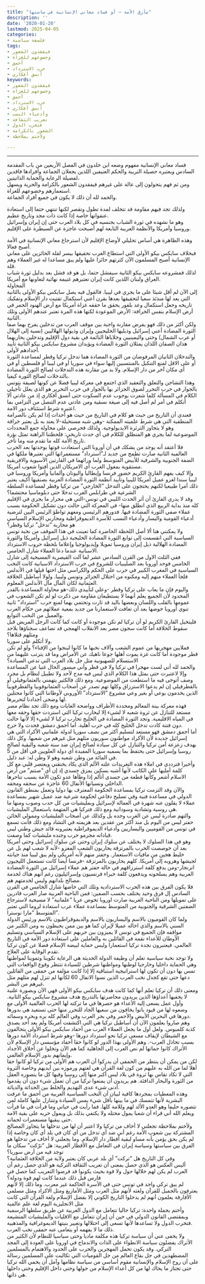 ```yaml
---
title: "مآزق الأمة – أو فساد معاني الإنسانية في ساستها"
description: ''
date: '2020-01-20'
lastmod: 2025-04-05
categories:
- فلسفة سياسية
tags:
- فيفقدون الشعور
- وخضوعهم للغزاة
- أحمق
- حرب الاسترداد
- أنسق أفكاري
keywords:
- فيفقدون الشعور
- وخضوعهم للغزاة
- أحمق
- حرب الاسترداد
- أنسق أفكاري
- وأدعياء النسب
- تعريب الثقافة
- فتخرب الدول
- الشعور بالكرامة
- ولأختم بملاحظة

---
```

****

فساد معاني الإنسانية مفهوم وضعه ابن خلدون في الفصل الأربعين من باب المقدمة السادس ويعتبره حصيلة التربية والحكم العنيفين اللذين يجعلان الجماعة وأفرادها فاقدين لفضيلة الرعاية والحماية الذاتيتين،  
ومن ثم فهم يتحولون إلى عالة على غيرهم فيفقدون الشعور بالكرامة والحرية ويسهل استعمارهم وخضوعهم للغزاة.  
والحمد لله أن ذلك لا يكون في جميع أفراد الجماعة.

ولذلك تجد فيهم مقاومة قد تتخلف لمدة تطول وتقصر لكنها تنتهي حتما إلى استعادة عنفوانها خاصة إذا كانت ذات مجد وتاريخ عظيم.  
وهو ما نشهده في ثورة الشباب بجنسيه في كل بلاد العرب حتى إن إيران وإسرائيل وروسيا وأمريكا والأنظمة العربية التابعة لهم أصبحت عاجزة عن السيطرة على الإقليم.

وهذه الظاهرة هي أساس تحليلي لأوضاع الإقليم لأن استرجاع معاني الإنسانية في الأمة أصبح فعالا.  
فبخلاف سايكس بيكو الأولى التي استطاع الغرب تحقيقها بيسر لقلة الحائزين على معاني الإنسانية أصبح المسلمون الآن كثرتهم حائزا عليها ولم يبق مساعدا له غير العملاء وهم قلة.  
لذلك فمشروعه سايكس بيكو الثانية سيفشل حتما، بل هو قد فشل بعد بدليل ثورة شباب العراق ولبنان اللذين كانت إيران تعتبرهم غنيمة نهائية لتعاونها مع أمريكا.  
المحاولة  
إلى الآن لم أقل شيئا على ما يجري في ليبيا. فالقول فيه يصل سايكس بيكو الأولى بالثانية التي يعد لها منذئذ سعيا لتحقيقها بعدها بقرن أعني استكمال تفتيت دار الإسلام وتفكيك تاريخه وجعل استكمال وعد بلفور يحقق ما حققه غزاة أمريكا مع أرض الهنود الحمر في أرض الإسلام بنفس الخرافة: الأرض الموعودة لكنها هذه المرة تعتبر عندهم الأولى وتلك الثانية.  
ولكن أكثر من ذلك فهو يفرض مقارنة واجبة بين موقف العرب من تدخلين يفرح بهما صفا الثورة المضادة أعني إسرائيل وذيليها الخليجيين وإيران وذيولها الهلاليين (نسبة إلى الهلال أو عرب الشمال) وحتى واليمينيين وخلاياها النائمة في بقية دول الإقليم وتدخلين يحاربهما هذان الصفان اللذان يمثلان الثورة المضادة ويؤيدان مشروع سايكس بيكو الثانية تأييد أجدادهم لأولى.  
والتدخلان الثانيان المرفوضان من الثورة المضادة هما تدخل تركيا وقطر لمساعدة الثورة أو على الاقل لمنع التنكيل بالمنتسبين إليها سواء في سوريا أو في ليبيا أو فلسطين أو في أي مكان آخر من دار الإسلام. ولا بد من مقارنة هذه التدخلات لصالح الثورة المضادة بالتدخلات لصالح الثورة كيفيا.  
وهذا التشاجن والتعلق والتعقيد الذي اجتمع في معركة ليبيا فضلا عن كونها لصيقة بتونس بالجوار في حرب التحرر لصوق الجزائر بها بالجوار في حرب التحرير هو الذي يعلل تأجيلي الكلام في المسألة كلما شعرت بوجوب عدم السكوت حتى أنسق أفكاري إذ من عادتي ألا أتكلم في أمر لم أصل فيه إلى صيغة نسقية ومن عادتي عدم التنصل من التزامي بما اعتبره شرط استئناف دور الامة.  
فعندي أن التاريخ من حيث هو كلام في التاريخ من حيث هو أحداث إذا لم يكن بالصرامة المنطقية التي هي شرط علميته الممكنة -وهي شبه مستحيلة-لا يعتد به بل يعتبر خرافة وهو لا يتجاوز الثرثرة الايديولوجية. ولذلك فحرصي على محاولة جمع المحددات الموضوعية لما يجري هو المنطلق للكلام في أي حدث تاريخي: فلحظتنا الراهنة تمثل بؤرة تاريخ الأمة كله ما تقدم منه وما تأخر.  
فلا أعتقد أنه يوجد من يشكك في أن أوروبا التي استعادت قوتها بوحدتها بعد الحرب العالمية الثانية صارت تطمح من جديد لـ”استرداد” مستعمراتها التي تعتبرها ملكها في الضفة الجنوبية والشرقية للأبيض المتوسط ولما ورائهما في القارتين الآسيوية والافريقية مستقوية بمغول الغرب أي الامريكان الذين أفنوا شعوب أمريكا.  
وإلا كيف يفهم القارئ الكريم حضور فرنسا وإيطاليا واليونان وألمانيا وأمريكا وروسيا في ليبيا سندا لغزو عميل أمريكا لليبيا وتأييد أنظمة الثورة المضادة العربية بصنفيها أكيف يعتبر ذلك أمرا طبيعيا لكنهم يحتجون على التدخل “الخارجي” من تركيا وقطر لمساعدة السلطة الشرعية في طرابلس الغرب تدخلا حتى دبلوماسيا محتشما؟  
وقد لا يدري القارئ أن أثر الحدث الليبي في تونس-التي هي محرار ما يجري في الإقليم كله منذ بداية الربيع الذي انطلق منها- في المعركة التي حالت دون تشكيل الحكومة بسبب عملاء صفي الثورة المضادة فيها. فدورهم الرئيسي ومعهم تواطؤ الرئيس البين لترضية أدعياء القومية واليسار وأدعياء النسب للأسرة الديموقراطية ومحاربي الإسلام السياسي هو محاربة “تدخل” تركيا وقطر؟  
ولا يمكنني هنا ألا أصل اللحظة الحاضرة كما تعينت في هذا الموقف من نخبة تونس السياسية التي انقسمت إلى توابع الثورة المضادة الخليجية ذيل إسرائيل وأمريكا والثورة المضادة الهلالية ذيل إيران وروسيا تمويلا وإيديولوجيا وإعلاما بلحظة حروب الاسترداد الاسبانية عندما دعا العملاء شارل الخامس.  
ففي الثلث الاول من القرن السادس عشر لما آلت القيصرية المسيحية إلى شارل الخامس فوحد أوروبا بعد الصليبيات للشروع في حرب الاسترداد الاسبانية كانت النخب السياسية في المغرب الكبير في حرب على الحكم والكراسي مثل اختها قبلها في الأندلس فلجأ العملاء منهم إليه ومكنوه من احتلال الجزائر وتونس وليبيا. ولولا أساطيل الخلافة العثمانية لكان المآل مآل الأندلس المعلوم.  
واليوم فإن ما يعاب على تركيا وقطر -وعلي لتأييدي ذلك-هو محاولة المساعدة بالقدر المحدود لأن الجميع يعلم أنهما لا يستطيعان مقاومة من ذكرت لو لم تكن الشعوب في عمومها بالقلب واللسان وبعضها باليد قد ثارت وتحتمي بهما لمنع حرب “استرداد” ثانية تنوي أوروبا خوضها بعد أن تعافت لاستعمارنا من جديد بمعية عملائهم من حكام العرب والعميل من النخب التوابع.  
فليتخيل القارئ الكريم لو أن تركيا لم تكن موجودة أو كانت كما كانت الرجل المريض قبل سقوط الخلافة أما كانت سجون مصر بعد الانقلاب الهمجي قد تضاعف سجناؤها بلاحد ومثلهم قتلاها؟  
ولا أتكلم على سوريا.  
فملايين مهجريها من عموم الشعب وآلاف نخبها ما كانوا لينجوا من الإفناء؟ ولو لم تكن قطر موجودة أما كانت غزة يموت أهلها جوعا ناهيك عن الأمراض وما قد يترتب عليهما من الاستسلام للصهيونية مثل جل بلاد العرب التي تدعي السيادة؟  
والحمد لله أني لست مهجرا في تركيا ولا في قطر وأني ميسور الحال غنيا عن المساعدة وإلا لاعتبرت حتى بمثل هذا الكلام الذي ليس فيه مدح لأحد ولا تطبيل لنظام بل مجرد وصف أتوخى فيه ما استطعت من الموضوعية. ومع ذلك فالكثير يتهمني بالعثمانوفيلي أو بالقطرفيلي إن لم يدعوا الاسترزاق وكلها تهم تصدر عن أصحاب العثمانوفوبيا والقطرفوبيا الذين يخدمون بوعي أو بغير وعي مشروع “الاسترداد” الأوروبي لأوطاننا التي كانوا محتلين لها وضحى أجدادنا لتحريرها.  
فهذه معركة بينة المعالم ومحددة الأطراف وواضحة الغايات ومع ذلك تجد نظام مصر مستعد للتنازل عن ثروة شعبه لا لشيء إلا ليحارب تركيا التي استردت حقها وحقه معها في المياه الاقليمية. وتجد الثورة المضادة في الخليج تحارب تركيا لا لشيء إلا لأنها حالت دون فتنة كادت تدخل الخليج كله في حرب أهلية. أما أحمق دمشق فحدث ولا حرج.  
أما أحمق دمشق فهو مستعد لتسليم أكثر من نصف سوريا لدولة علمانيي الأكراد التي هي إسرائيل جديدة لأن الأكراد مواطنون سوريون مثلهم مثل غيرهم من شعبها. وكل ذلك بهدف زعزعة أمن تركيا والتنازل عن كل سيادة لصالح إيران ضد سنة شعبه والبقية لصالح روسيا وإسرائيل حتى يحتفظ بما يسميه سوريا المفيدة أي دولة العلويين في أقل من 5 في المائة من وطن شعبه وهو لا وطن له: عبد ذليل.  
وأخيرا فترددي في املاء هذه التغريدات علته الألم الذي يكاد يخنقني ويعتصر قلبي مع كل كلمة أمليها على الكاتب لأنها أشبه بسكين يمزق جسدي إذ إن أي “صنتم” من أرض الاسلام أشعر وكأنها قطعة من جسدي أتألم إذا وطأها عدو تكون الأمة بسبب تناحرها الداخلي ونسيانها الأنفال 60 عاجزة عن سحقه ومحقه.  
والآن وقد التزمت تركيا بمساعدة الحكومة المعترف بها دوليا وتعمل بمنطق القانون الدولي في مساعدة فنية وفي تسليح دفاعي لحكومة شرعية ضد عميل شهير بمساعدة عملاء لا يقلون عنه شهرة في العمالة لإسرائيل وبمليشيات من كل حدب وصوب ومنها ما هي روسية وتشادية وسودانية ومع ذلك فتركيا هي المتهمة باستعمال المليشيات.  
والتهم صادرة ليس عن الغرب وحده بل وكذلك عن أصحاب المليشيات وممولي الخائن حفتر ليس من اليوم بل منذ أكثر من عقدين بعد هزيمته في التشاد ومع ذلك فأنت تسمع في تونس من القوميين واليساريين وأدعياء الديموقراطية يعتبرونه قائد جيش وطني ليبي قياداته مجرمو حرب وجنده مليشيات كما وصفت.  
وهو في هذا السلوك لا يختلف عن سلوك إيران وحتى عن سلوك إسرائيل وحتى أمريكا بعد أن خوصصت الحرب بالمرتزقة يحاربون الشعب المغزو -لأنه لا شعب لهم بل عن خليط هجين من مافيات الاستعمار. وحفتر منهم لأنه أمريكي ولم يبق ليبيا منذ خيانته لجيشها وهروبه إلى أمريكا. كلهم يحاربون بالمرتزقة -فرنسا أيضا كانت تستعمل الليجيون اترنجار-ومن يدفع كلفة استرزاقهم في حالة حفتر هم عملاء إسرائيل من الثورة المضادة العربية وهم يسلحونه ويدفعون كلفة خبراء فرنسيون وإسرائيليون رغم أنهم هناك لخدمة مصالح بلدانهم وليس لخدمتهم هم.  
فلا يكون الفرق بين هذه الحرب الاستردادية وتلك التي خاضها شارل الخامس في القرن السادس إل فرق وحيد يختلف بحسب الصفين: فمن الناحية العربية صار العرب قادرين على تمويلها ومن الناحية الغربية صارت اوروبا تخوض عربا “علمانية” لا مسيحية لاسترجاع الضفتين الشرقية والجنوبية من المتوسط بمساعدة عملاء عرب استعادة لروما التي تعتبر المتوسط “مارا نوسترا”.  
ولما كان القوميون بالاسم واليساريون بالاسم والديموقراطيون بالاسم ورئيس الدولة السني بالاسم والذي اخاله عميلا لإيران كما هو بين ممن يحيطون به ومن الكثير من مواقفه فإن الجميع في تونس لا يميزون بين حربهم على الإسلام السياسي وتسليم الأوطان للأعداء نقمة في القائلين به والعاملين على استعادة دور الأمة في التاريخ العالمي. فيعتبرون نجدة تركيا استعمارا وليس حماية لبيضة الإسلام فضلا عن كون تركيا تقدم الوقاية على العلاج.  
ولا توجد نخبة سياسية تعلم أن وظيفة الدولة الحديثة هي الرعاية تكوينا وتموينا لمواطنها وهي الحماية داخليا وخارجيا لوطنها ومواطنها شرطين للسيادة تنتظر وقوع الواقعات التي تمس بها دون أن تكون لها استراتيجية استباقية إلا إذا كانت مؤلفة من حمقى من القائلين دعها حتى تقع كجدل نخب العرب الذين نسوا الانفال 60 لكأنها لم تنزل لهم مثلهم مثل غيرهم من البشر.  
ومعنى ذلك أن تركيا تعلم أنها كما كانت هدف سايكس بيكو الأولى فهي الآن وبصورة علنية لا يخفيها أعداؤها الذين يريدون محاصرتها بالتدريج هدف مشروع سايكس بيكو الثانية. وأول عمل يسعى إليه الأعداء هو حصرها في ما تركته لها الحرب العالمية الأولى مع وضعوه لها من قيود باتوا يخافون من سعيها الجاد للتحرر منها حتى تستعيد هي بدورها دورها في البحرين الأبيض والأحمر وفي بحر العرب وفي العالم كله بره وبحره وسمائه.  
وهم صاروا يعلمون الآن أن أساطيل تركيا هي التي اكتشفت أمريكا ولم يعد أحد يصدق كذبة كلمبوس. ولعل أول ما يجعل العملاء العرب من أحفاد سايكس بيكو الأولى يتحالفون مع الشيطان لإيقاف مسعى تركيا نحو استرداد دورها -وهو شرط استرداد الأمة دورها بسبب تخاذل العرب-. وهم الأولى بهذا الدور لو كانوا حقا أحفاد مؤسسي دار الإسلام لأن الأتراك كانوا حماتها لم نص العرب إلى الجاهلية كما هم الآن وتخلوا عن أخلاق الأجداد وإيمانهم بدور الإسلام العالمي.  
لكن من يمكن أن ينتظر من الحمقى أن يدركوا أن العرب هم الأولى من تركيا لو كانوا حقا أهلا لما من الله به عليهم من كون لغة القرآن هي لغتهم ورموزه بين أيديهم وخاصة الثروة التي لا تكاد تقاس بها ثروة في بلاد ليس أكبر منها إلى روسيا وفيها كل ما يتصوره العقل من الثورة والبحار الدافئة. هم يريدون أن يمنعوا تركيا من أن تعمل شيء دون أن يقدموا أدنى شيء عدى التهديم والخلط بين الحداثة والدياثة.  
وهذه المعطيات بمجردها كافية لبيان أن النخب السياسية العربية من أحمق ما عرفت البشرية لأنها تتمسك في ما بينها بأقل شيء يمس السيادة وتتنازل عليها كاملة لمن تتصوره حليفا وهو العدو الألد لهم وللامة كلها. فما رأيت في حياتي وما قرأت في ما قرأت ويعلم الله أني قراء أن شعبا يمول محتله ولا يكتفي بذلك بل ويمول حربه على بقية الامة حتى يبقيها مستعمرات لحماته.  
ولأختم بملاحظة تجعلني لا أخاف من تركيا ولا اعتبر أن لها من تدخلها ما يتجاوز المصالح المشتركة بين شعوب الأمة رغم أني ضد أي تدخل من أي كان في بلد أي كان وخاصة إذا لم يكن بحق يؤمن بأنه مساو لبقية أقطار دار الإسلام. وما يجعلني لا أخاف من تدخلها هو الفرق بين سياستها وسياسة إيران في التعامل مع الأقطار العربية: هل “ترّكت” سكان ما توجد فيه من أرض سوريا؟  
وفي كل التاريخ هل “تركت” أي بلد عربي كان يعتبر ولاية من الخلافة العثمانية؟  
أليس العكس هو الذي حصل بمعنى أن تعريب الثقافة التركية هو الذي حصل رغم أن العرب لم يكن لهم خلالها حول ولا قوة بحيث يكونوا قد فرضوا التعريب كما حصل في فارس قبل ذلك عندما كانت لهم قوة ودولة؟  
لم يبق تركي واحد في تونس حتى في الأسرة الحاكمة غير معرب. وما ذلك إلا لأنهم يعترفون بالجميل للقرآن ولغته لأنهم مثل العرب ومثل الأمازيغ ومثل الاكراد ومثل مسلمي الأفارقة يعلمون أنهم لم يدخلوا التاريخ الكوني إلا بفضل الإسلام ولغة القرآن التي كانت مثل الانجليزية اليوم لغة علم عالمية  
وأختم بجملة واحدة: تركيا حاليا تتعامل مع الدول العربية عن طريق سلطها الرسمية وبمقتضى القانون الدولي في حين أن إيران تتعامل مع الاقليات والمليشيات المتشيعة فتخرب الدول ولا تساعدها لأنها تسعى إلى احتلالها وتغيير بنيتها الديموغرافية والمذهبية.  
ذلك ما لا يفهمه أو يتعامى عنه حمقى نخب العرب.  
ولا يخفى عني أن سياسة تركيا هذه مكلفة ماديا وحتى سياسيا للنظام لأن الكثير من الأتراك يفضلون سياسة الانطواء على الذات والاندماج في اوروبا على العودة إلى المجد التركي. وقد يكون تحمل المهجرين والحرب على الحدود والاهتمام بالمسلمين المضطهدين في جل بقاع العالم من جل القوميات التي تكالبت على المسلمين رسالة على أن روح الإسلام والإنسانية مقوم أساسي من سياسة نظامها وآمل أن يحمي الله تركيا حتى تجتاز ما يحاك لها من كل أعداء الإسلام من حولها وحتى داخل الإقليم وحتى داخلها هي ذاتها.

###
